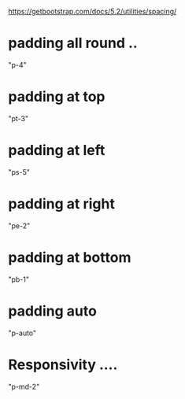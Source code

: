 https://getbootstrap.com/docs/5.2/utilities/spacing/


# padding all round ..

"p-4" 

# padding at top 

"pt-3" 

# padding at left 

"ps-5" 

# padding at right 

"pe-2"

# padding at bottom 

"pb-1"


# padding auto

"p-auto"







#  Responsivity .... 

"p-md-2"
